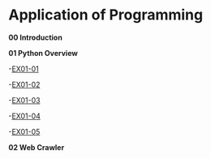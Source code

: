 # Application of Programming

**00 Introduction**

**01 Python Overview**

-[EX01-01](EX01_01_加法器.ipynb)

-[EX01-02](EX01_02_BMI計算.ipynb)

-[EX01-03](EX01_03_Rock_Paper_Scissors.ipynb)

-[EX01-04](EX01_04_終極密碼.ipynb)

-[EX01-05](EX01_05_Caesar_Cipher_Encode_and_decode)

**02 Web Crawler**
